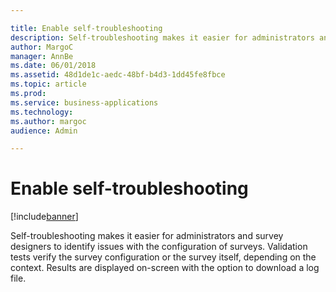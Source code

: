 ```yaml
---

title: Enable self-troubleshooting
description: Self-troubleshooting makes it easier for administrators and survey designers to identify issues with the configuration of surveys.
author: MargoC
manager: AnnBe
ms.date: 06/01/2018
ms.assetid: 48d1de1c-aedc-48bf-b4d3-1dd45fe8fbce
ms.topic: article
ms.prod: 
ms.service: business-applications
ms.technology: 
ms.author: margoc
audience: Admin

---
```

#  Enable self-troubleshooting 




[!include[banner](../../includes/banner.md)]

Self-troubleshooting makes it easier for administrators and survey designers to
identify issues with the configuration of surveys. Validation tests verify the
survey configuration or the survey itself, depending on the context. Results are
displayed on-screen with the option to download a log file.

